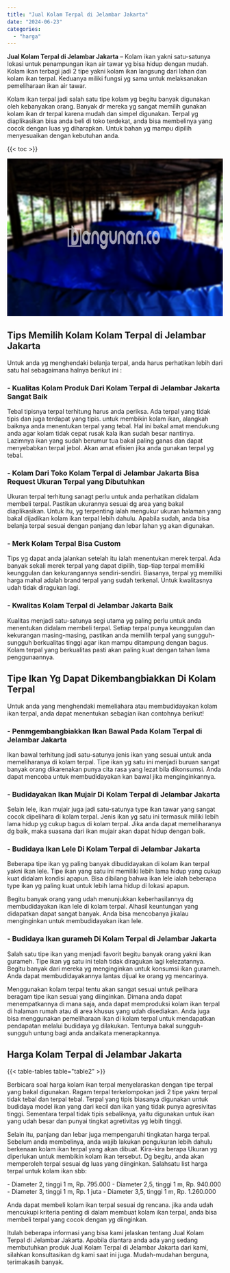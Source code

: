 ```yaml
---
title: "Jual Kolam Terpal di Jelambar Jakarta"
date: "2024-06-23"
categories: 
  - "harga"
---
```


**Jual Kolam Terpal di Jelambar Jakarta** – Kolam ikan yakni satu-satunya lokasi untuk penampungan ikan air tawar yg bisa hidup dengan mudah. Kolam ikan terbagi jadi 2 tipe yakni kolam ikan langsung dari lahan dan kolam ikan terpal. Keduanya miliki fungsi yg sama untuk melaksanakan pemeliharaan ikan air tawar.

Kolam ikan terpal jadi salah satu tipe kolam yg begitu banyak digunakan oleh kebanyakan orang. Banyak dr mereka yg sangat memilih gunakan kolam ikan dr terpal karena mudah dan simpel digunakan. Terpal yg diaplikasikan bisa anda beli di toko terdekat, anda bisa membelinya yang cocok dengan luas yg diharapkan. Untuk bahan yg mampu dipilih menyesuaikan dengan kebutuhan anda.

{{< toc >}}

![Jual Kolam Terpal di Jelambar Jakarta](/images/jual-kolam-terpal-62.png)

## Tips Memilih Kolam Kolam Terpal di Jelambar Jakarta

Untuk anda yg menghendaki belanja terpal, anda harus perhatikan lebih dari satu hal sebagaimana halnya berikut ini :

### \- Kualitas Kolam Produk Dari Kolam Terpal di Jelambar Jakarta Sangat Baik

Tebal tipisnya terpal terhitung harus anda periksa. Ada terpal yang tidak tipis dan juga terdapat yang tipis. untuk membikin kolam ikan, alangkah baiknya anda menentukan terpal yang tebal. Hal ini bakal amat mendukung anda agar kolam tidak cepat rusak kala ikan sudah besar nantinya. Lazimnya ikan yang sudah berumur tua bakal paling ganas dan dapat menyebabkan terpal jebol. Akan amat efisien jika anda gunakan terpal yg tebal.

### \- Kolam Dari Toko Kolam Terpal di Jelambar Jakarta Bisa Request Ukuran Terpal yang Dibutuhkan

Ukuran terpal terhitung sanagt perlu untuk anda perhatikan didalam membeli terpal. Pastikan ukurannya sesuai dg area yang bakal diaplikasikan. Untuk itu, yg terpenting ialah mengukur ukuran halaman yang bakal dijadikan kolam ikan terpal lebih dahulu. Apabila sudah, anda bisa belanja terpal sesuai dengan panjang dan lebar lahan yg akan digunakan.

### \- Merk Kolam Terpal Bisa Custom

Tips yg dapat anda jalankan setelah itu ialah menentukan merek terpal. Ada banyak sekali merek terpal yang dapat dipilih, tiap-tiap terpal memiliki keunggulan dan kekurangannya sendiri-sendiri. Biasanya, terpal yg memiliki harga mahal adalah brand terpal yang sudah terkenal. Untuk kwalitasnya udah tidak diragukan lagi.

### \- Kwalitas Kolam Terpal di Jelambar Jakarta Baik

Kualitas menjadi satu-satunya segi utama yg paling perlu untuk anda menentukan didalam membeli terpal. Setiap terpal punya keunggulan dan kekurangan masing-masing, pastikan anda memilih terpal yang sungguh-sungguh berkualitas tinggi agar ikan mampu ditampung dengan bagus. Kolam terpal yang berkualitas pasti akan paling kuat dengan tahan lama penggunaannya.

## Tipe Ikan Yg Dapat Dikembangbiakkan Di Kolam Terpal

Untuk anda yang menghendaki memeliahara atau membudidayakan kolam ikan terpal, anda dapat menentukan sebagian ikan contohnya berikut!

### \- Penmgembangbiakkan Ikan Bawal Pada Kolam Terpal di Jelambar Jakarta

Ikan bawal terhitung jadi satu-satunya jenis ikan yang sesuai untuk anda memeliharanya di kolam terpal. Tipe ikan yg satu ini menjadi buruan sangat banyak orang dikarenakan punya cita rasa yang lezat bila dikonsumsi. Anda dapat mencoba untuk membudidayakan kan bawal jika menginginkannya.

### \- Budidayakan Ikan Mujair Di Kolam Terpal di Jelambar Jakarta

Selain lele, ikan mujair juga jadi satu-satunya type ikan tawar yang sangat cocok dipelihara di kolam terpal. Jenis ikan yg satu ini termasuk miliki lebih lama hidup yg cukup bagus di kolam terpal. Jika anda dapat memeliharanya dg baik, maka suasana dari ikan mujair akan dapat hidup dengan baik.

### \- Budidaya Ikan Lele Di Kolam Terpal di Jelambar Jakarta

Beberapa tipe ikan yg paling banyak dibudidayakan di kolam ikan terpal yakni ikan lele. Tipe ikan yang satu ini memiliki lebih lama hidup yang cukup kuat didalam kondisi apapun. Bisa dibilang bahwa ikan lele ialah beberapa type ikan yg paling kuat untuk lebih lama hidup di lokasi apapun.

Begitu banyak orang yang udah menunjukkan keberhasilannya dg membudidayakan ikan lele di kolam terpal. Alhasil keuntungan yang didapatkan dapat sangat banyak. Anda bisa mencobanya jikalau menginginkan untuk membudidayakan ikan lele.

### \- Budidaya Ikan gurameh Di Kolam Terpal di Jelambar Jakarta

Salah satu tipe ikan yang menjadi favorit begitu banyak orang yakni ikan gurameh. Tipe ikan yg satu ini telah tidak diragukan lagi kelezatannya. Begitu banyak dari mereka yg menginginkan untuk konsumsi ikan gurameh. Anda dapat membudidayakannya lantas dijual ke orang yg mencarinya.

Menggunakan kolam terpal tentu akan sangat sesuai untuk pelihara beragam tipe ikan sesuai yang diinginkan. Dimana anda dapat menempatkannya di mana saja, anda dapat memproduksi kolam ikan terpal di halaman rumah atau di area khusus yang udah disediakan. Anda juga bisa menggunakan pemeliharaan ikan di kolam terpal untuk mendapatkan pendapatan melalui budidaya yg dilakukan. Tentunya bakal sungguh-sungguh untung bagi anda andaikata menerapkannya.

## Harga Kolam Terpal di Jelambar Jakarta

{{< table-tables table="table2" >}}

Berbicara soal harga kolam ikan terpal menyelaraskan dengan tipe terpal yang bakal digunakan. Ragam terpal terkelompokan jadi 2 tipe yakni terpal tidak tebal dan terpal tebal. Terpal yang tipis biasanya digunakan untuk budidaya model ikan yang dari kecil dan ikan yang tidak punya agresivitas tinggi. Sementara terpal tidak tipis sebaliknya, yaitu digunakan untuk ikan yang udah besar dan punyai tingkat agretivitas yg lebih tinggi.

Selain itu, panjang dan lebar juga mempengaruhi tingkatan harga terpal. Sebelum anda membelinya, anda wajib lakukan pengukuran lebih dahulu berkenaan kolam ikan terpal yang akan dibuat. Kira-kira berapa Ukuran yg diperlukan untuk membikin kolam ikan tersebut. Dg begitu, anda akan memperoleh terpal sesuai dg luas yang diinginkan. Salahsatu list harga terpal untuk kolam ikan sbb:

\- Diameter 2, tinggi 1 m, Rp. 795.000 - Diameter 2,5, tinggi 1 m, Rp. 940.000 - Diameter 3, tinggi 1 m, Rp. 1 juta - Diameter 3,5, tinggi 1 m, Rp. 1.260.000

Anda dapat membeli kolam ikan terpal sesuai dg rencana. jika anda udah mencukupi kriteria penting di dalam membuat kolam ikan terpal, anda bisa membeli terpal yang cocok dengan yg diinginkan.

Itulah beberapa informasi yang bisa kami jelaskan tentang Jual Kolam Terpal di Jelambar Jakarta. Apabila diantara anda ada yang sedang membutuhkan produk Jual Kolam Terpal di Jelambar Jakarta dari kami, silahkan konsultasikan dg kami saat ini juga. Mudah-mudahan berguna, terimakasih banyak.
